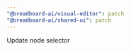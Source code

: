```yaml
---
"@breadboard-ai/visual-editor": patch
"@breadboard-ai/shared-ui": patch
---
```


Update node selector
